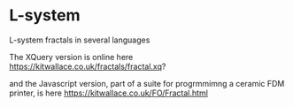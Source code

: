# L-system
L-system fractals in several languages


The XQuery version is online here   https://kitwallace.co.uk/fractals/fractal.xq?

and the Javascript version, part of a suite for progrmmimng a ceramic FDM printer, is here https://kitwallace.co.uk/FO/Fractal.html

